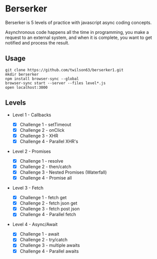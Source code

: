 # Berserker

Berserker is 5 levels of practice with javascript async coding concepts.

Asynchronous code happens all the time in programming, you make a request to an
external system, and when it is complete, you want to get notified and process
the result.

## Usage

```
git clone https://github.com/twilson63/berserker1.git
mkdir berserker
npm install browser-sync --global
browser-sync start --server --files level*.js
open localhost:3000
```

## Levels

* Level 1 - Callbacks

  * [x] Challenge 1 - setTimeout
  * [x] Challenge 2 - onClick
  * [x] Challenge 3 - XHR
  * [x] Challenge 4 - Parallel XHR's

* Level 2 - Promises

  * [x] Challenge 1 - resolve
  * [x] Challenge 2 - then/catch
  * [x] Challenge 3 - Nested Promises (Waterfall)
  * [x] Challenge 4 - Promise all

* Level 3 - Fetch

  * [x] Challenge 1 - fetch get
  * [x] Challenge 2 - fetch json get
  * [x] Challenge 3 - fetch post json
  * [x] Challenge 4 - Parallel fetch

* Level 4 - Async/Await

  * [x] Challenge 1 - await
  * [x] Challenge 2 - try/catch
  * [x] Challenge 3 - multiple awaits
  * [x] Challenge 4 - Parallel awaits

